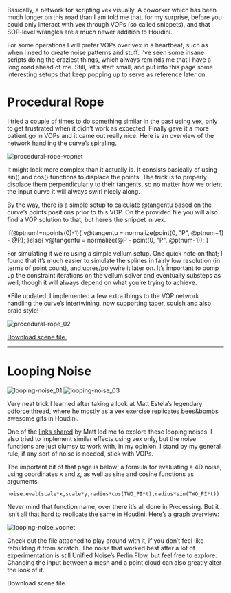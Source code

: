 Basically, a network for scripting vex visually. A coworker which has been much longer on this road than I am told me that, for my surprise, before you could only interact with vex through VOPs (so called snippets), and that SOP-level wrangles are a much newer addition to Houdini.

For some operations I will prefer VOPs over vex in a heartbeat, such as when I need to create noise patterns and stuff. I’ve seen some insane scripts doing the craziest things, which always reminds me that I have a long road ahead of me. Still, let’s start small, and put into this page some interesting setups that keep popping up to serve as reference later on.

# Procedural Rope

I tried a couple of times to do something similar in the past using vex, only to get frustrated when it didn’t work as expected. Finally gave it a more patient go in VOPs and it came out really nice. Here is an overview of the network handling the curve’s spiraling.

![procedural-rope-vopnet](https://user-images.githubusercontent.com/81909946/113512268-267e1f00-9564-11eb-8cf9-718073f58fd4.png)

It might look more complex than it actually is. It consists basically of using sin() and cos() functions to displace the points. The trick is to properly displace them perpendicularly to their tangents, so no matter how we orient the input curve it will always swirl nicely along.

By the way, there is a simple setup to calculate @tangentu based on the curve’s points positions prior to this VOP. On the provided file you will also find a VOP solution to that, but here’s the snippet in vex.

if(@ptnum!=npoints(0)-1){
v@tangentu = normalize(point(0, "P", @ptnum+1) - @P);
}else{
v@tangentu = normalize(@P - point(0, "P", @ptnum-1));
}

For simulating it we’re using a simple vellum setup. One quick note on that; I found that it’s much easier to simulate the splines in fairly low resolution (in terms of point count), and upres/polywire it later on. It’s important to pump up the constraint iterations on the vellum solver and eventually substeps as well, though it will always depend on what you’re trying to achieve.

*File updated: I implemented a few extra things to the VOP network handling the curve’s intertwining, now supporting taper, squish and also braid style!

![procedural-rope_02](https://user-images.githubusercontent.com/81909946/113512283-38f85880-9564-11eb-90bf-5dc347b4afcf.gif)

[Download scene file.](https://github.com/ribponce/particula/blob/58685e975a3c7e7e5a158f0b19f4ef060d34b410/vops/files/particula_procedural-rope_SHARE.hipnc)

---

# Looping Noise

![looping-noise_01](https://user-images.githubusercontent.com/81909946/113512457-0bf87580-9565-11eb-963f-67877d61c830.gif)
![looping-noise_03](https://user-images.githubusercontent.com/81909946/113512535-609bf080-9565-11eb-9e81-8bc50e2ed737.gif)

Very neat trick I learned after taking a look at Matt Estela’s legendary [odforce thread](https://forums.odforce.net/topic/24056-learning-vex-via-animated-gifs-bees-bombs/), where he mostly as a vex exercise replicates [bees&bombs](https://twitter.com/beesandbombs) awesome gifs in Houdini.

One of the [links shared](https://necessarydisorder.wordpress.com/2017/11/15/drawing-from-noise-and-then-making-animated-loopy-gifs-from-there/) by Matt led me to explore these looping noises. I also tried to implement similar effects using vex only, but the noise functions are just clumsy to work with, in my opinion. I stand by my general rule; if any sort of noise is needed, stick with VOPs.

The important bit of that page is below; a formula for evaluating a 4D noise, using coordinates x and z, as well as sine and cosine functions as arguments.

```
noise.eval(scale*x,scale*y,radius*cos(TWO_PI*t),radius*sin(TWO_PI*t))
```

Never mind that function name; over there it’s all done in Processing. But it isn’t all that hard to replicate the same in Houdini. Here’s a graph overview:

![looping-noise_vopnet](https://user-images.githubusercontent.com/81909946/113512548-6eea0c80-9565-11eb-9825-555f38173a8a.png)

Check out the file attached to play around with it, if you don’t feel like rebuilding it from scratch. The noise that worked best after a lot of experimentation is still Unified Noise’s Perlin Flow, but feel free to explore. Changing the input between a mesh and a point cloud can also greatly alter the look of it.

Download scene file.


